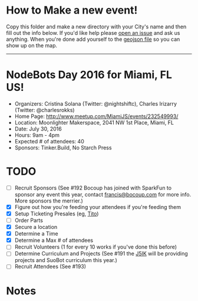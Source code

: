 # How to Make a new event!

Copy this folder and make a new directory with your City's name and then fill out the info below. If you'd like help please [open an issue](https://github.com/nodebots/nodebotsday/issues/new) and ask us anything. When you're done add yourself to the [geojson file](/2016/events.geojson) so you can show up on the map.

---

# NodeBots Day 2016 for Miami, FL US!

 - Organizers: Cristina Solana (Twitter: @nightshiftc), Charles Irizarry (Twitter: @charlesrokks)
 - Home Page: http://www.meetup.com/MiamiJS/events/232549993/
 - Location: Moonlighter Makerspace, 2041 NW 1st Place, Miami, FL
 - Date: July 30, 2016
 - Hours: 9am - 4pm
 - Expected # of attendees: 40
 - Sponsors: Tinker.Build, No Starch Press

# TODO

 - [ ] Recruit Sponsors (See #192 Bocoup has joined with SparkFun to sponsor any event this year, contact francis@bocoup.com for more info. More sponsors the merrier.)
 - [x] Figure out how you're feeding your attendees if you're feeding them
 - [x] Setup Ticketing Presales (eg, [Tito](https://ti.to/))
 - [ ] Order Parts
 - [x] Secure a location
 - [x] Determine a Time
 - [x] Determine a Max # of attendees
 - [ ] Recruit Volunteers (1 for every 10 works if you've done this before)
 - [ ] Determine Curriculum and Projects (See #191 the [J5IK](https://www.sparkfun.com/nodebots2016) will be providing projects and SuoBot curriculum this year.)
 - [ ] Recruit Attendees (See #193)

# Notes
